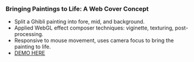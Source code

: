 ### Bringing Paintings to Life: A Web Cover Concept
- Split a Ghibli painting into fore, mid, and background.
- Applied WebGL effect composer techniques: viginette, texturing, post-processing.
- Responsive to mouse movement, uses camera focus to bring the painting to life.
- [DEMO HERE](https://cadentj.github.io/ghibli-cover/)
